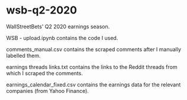 # wsb-q2-2020
WallStreetBets' Q2 2020 earnings season.

WSB - upload.ipynb contains the code I used.

comments_manual.csv contains the scraped comments after I manually labelled them.

earnings threads links.txt contains the links to the Reddit threads from which I scraped the comments.

earnings_calendar_fixed.csv contains the earnings data for the relevant companies (from Yahoo Finance).

